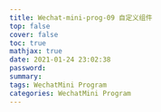 ```yaml
---
title: Wechat-mini-prog-09 自定义组件
top: false
cover: false
toc: true
mathjax: true
date: 2021-01-24 23:02:38
password:
summary:
tags: WechatMini Program
categories: WechatMini Program
---
```

